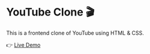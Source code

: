 # YouTube Clone 🎬

This is a frontend clone of YouTube using HTML & CSS.

👉 <a href="https://rishi8603.github.io/YoutubeClone1/" target="_blank">Live Demo</a>

